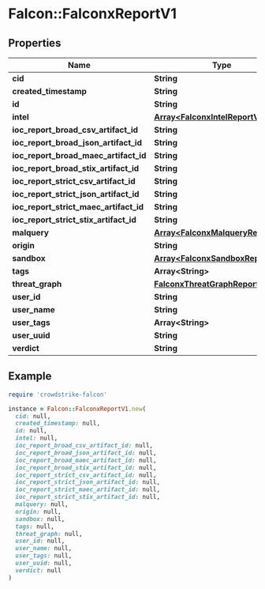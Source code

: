 # Falcon::FalconxReportV1

## Properties

| Name | Type | Description | Notes |
| ---- | ---- | ----------- | ----- |
| **cid** | **String** |  | [optional] |
| **created_timestamp** | **String** |  | [optional] |
| **id** | **String** |  | [optional] |
| **intel** | [**Array&lt;FalconxIntelReportV1&gt;**](FalconxIntelReportV1.md) |  | [optional] |
| **ioc_report_broad_csv_artifact_id** | **String** |  | [optional] |
| **ioc_report_broad_json_artifact_id** | **String** |  | [optional] |
| **ioc_report_broad_maec_artifact_id** | **String** |  | [optional] |
| **ioc_report_broad_stix_artifact_id** | **String** |  | [optional] |
| **ioc_report_strict_csv_artifact_id** | **String** |  | [optional] |
| **ioc_report_strict_json_artifact_id** | **String** |  | [optional] |
| **ioc_report_strict_maec_artifact_id** | **String** |  | [optional] |
| **ioc_report_strict_stix_artifact_id** | **String** |  | [optional] |
| **malquery** | [**Array&lt;FalconxMalqueryReportV1&gt;**](FalconxMalqueryReportV1.md) |  | [optional] |
| **origin** | **String** |  | [optional] |
| **sandbox** | [**Array&lt;FalconxSandboxReportV1&gt;**](FalconxSandboxReportV1.md) |  | [optional] |
| **tags** | **Array&lt;String&gt;** |  | [optional] |
| **threat_graph** | [**FalconxThreatGraphReportV1**](FalconxThreatGraphReportV1.md) |  | [optional] |
| **user_id** | **String** |  | [optional] |
| **user_name** | **String** |  | [optional] |
| **user_tags** | **Array&lt;String&gt;** |  | [optional] |
| **user_uuid** | **String** |  | [optional] |
| **verdict** | **String** |  | [optional] |

## Example

```ruby
require 'crowdstrike-falcon'

instance = Falcon::FalconxReportV1.new(
  cid: null,
  created_timestamp: null,
  id: null,
  intel: null,
  ioc_report_broad_csv_artifact_id: null,
  ioc_report_broad_json_artifact_id: null,
  ioc_report_broad_maec_artifact_id: null,
  ioc_report_broad_stix_artifact_id: null,
  ioc_report_strict_csv_artifact_id: null,
  ioc_report_strict_json_artifact_id: null,
  ioc_report_strict_maec_artifact_id: null,
  ioc_report_strict_stix_artifact_id: null,
  malquery: null,
  origin: null,
  sandbox: null,
  tags: null,
  threat_graph: null,
  user_id: null,
  user_name: null,
  user_tags: null,
  user_uuid: null,
  verdict: null
)
```

